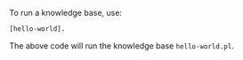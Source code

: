 To run a knowledge base, use:

```prolog
[hello-world].
```

The above code will run the knowledge base `hello-world.pl`.

